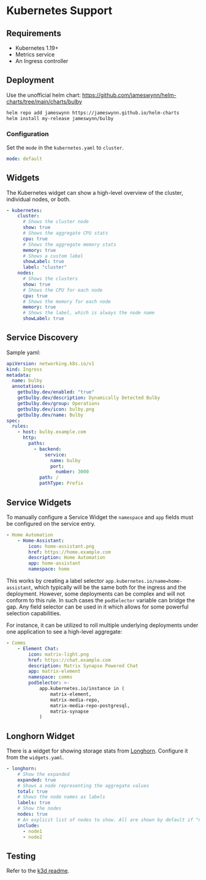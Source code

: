 # Kubernetes Support

## Requirements

- Kubernetes 1.19+
- Metrics service
- An Ingress controller

## Deployment

Use the unofficial helm chart: https://github.com/jameswynn/helm-charts/tree/main/charts/bulby

```sh
helm repo add jameswynn https://jameswynn.github.io/helm-charts
helm install my-release jameswynn/bulby
```

### Configuration

Set the `mode` in the `kubernetes.yaml` to `cluster`.

```yaml
mode: default
```

## Widgets

The Kubernetes widget can show a high-level overview of the cluster,
individual nodes, or both.

```yaml
- kubernetes:
    cluster:
      # Shows the cluster node
      show: true
      # Shows the aggregate CPU stats
      cpu: true
      # Shows the aggregate memory stats
      memory: true
      # Shows a custom label
      showLabel: true
      label: "cluster"
    nodes:
      # Shows the clusters
      show: true
      # Shows the CPU for each node
      cpu: true
      # Shows the memory for each node
      memory: true
      # Shows the label, which is always the node name
      showLabel: true
```

## Service Discovery

Sample yaml:

```yaml
apiVersion: networking.k8s.io/v1
kind: Ingress
metadata:
  name: bulby
  annotations:
    getbulby.dev/enabled: "true"
    getbulby.dev/description: Dynamically Detected Bulby
    getbulby.dev/group: Operations
    getbulby.dev/icon: bulby.png
    getbulby.dev/name: Bulby
spec:
  rules:
    - host: bulby.example.com
      http:
        paths:
          - backend:
              service:
                name: bulby
                port:
                  number: 3000
            path: /
            pathType: Prefix
```

## Service Widgets

To manually configure a Service Widget the `namespace` and `app` fields must
be configured on the service entry.

```yaml
- Home Automation
    - Home-Assistant:
        icon: home-assistant.png
        href: https://home.example.com
        description: Home Automation
        app: home-assistant
        namespace: home
```

This works by creating a label selector `app.kubernetes.io/name=home-assistant`,
which typically will be the same both for the ingress and the deployment. However,
some deployments can be complex and will not conform to this rule. In such
cases the `podSelector` variable can bridge the gap. Any field selector can
be used in it which allows for some powerful selection capabilities.

For instance, it can be utilized to roll multiple underlying deployments under
one application to see a high-level aggregate:

```yaml
- Comms
    - Element Chat:
        icon: matrix-light.png
        href: https://chat.example.com
        description: Matrix Synapse Powered Chat
        app: matrix-element
        namespace: comms
        podSelector: >-
            app.kubernetes.io/instance in (
                matrix-element,
                matrix-media-repo,
                matrix-media-repo-postgresql,
                matrix-synapse
            )
```

## Longhorn Widget

There is a widget for showing storage stats from [Longhorn](https://longhorn.io).
Configure it from the `widgets.yaml`.

```yaml
- longhorn:
    # Show the expanded
    expanded: true
    # Shows a node representing the aggregate values
    total: true
    # Shows the node names as labels
    labels: true
    # Show the nodes
    nodes: true
    # An explicit list of nodes to show. All are shown by default if "nodes" is true
    include:
      - node1
      - node2
```

## Testing

Refer to the [k3d readme](k3d/README.md).
